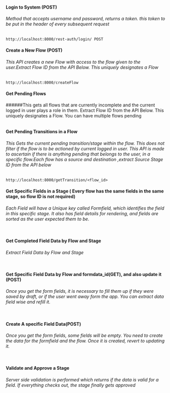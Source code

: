 #### Login to System (POST)

###### Method that accepts username and password, returns a token. this token to be put in the header of every subsequent request

```http://localhost:8000/rest-auth/login/ POST ```



#### Create a New Flow (POST) 

###### This API creates a new Flow with access to the flow given to the user.Extract Flow ID from the API Below. This uniquely designates a Flow

```http://localhost:8000/createFlow```




#### Get Pending Flows

######This gets all flows that are currently incomplete and the current logged in user plays a role in them. Extract Flow ID from the API Below. This uniquely designates a Flow. You can have multiple flows pending

```http://localhost:8000/getPendingFlows
```



#### Get Pending Transitions in a Flow 

###### This Gets the current pending transition/stage within the flow.  This does not filter if the flow is to be actioned by current logged in user. This API is made to ascertain if there is anything pending that belongs to the user, in a specific flow.Each flow has a source and destination ,extract Source Stage ID from the API below

```
http://localhost:8000/getTransition/<flow_id>
```


#### Get Specific Fields in a Stage ( Every flow has the same fields in the same stage, so flow ID is not required)

###### Each Field will have a Unique key called Formfield, which identifies the field in this specific stage. It also has field details for rendering, and fields are sorted as the user expected them to be. 

```http://localhost:8000/FormFieldsByStage/<int:stage>
```


#### Get Completed Field Data by Flow and Stage

###### Extract Field Data by Flow and Stage 


```http://localhost:8000/getFieldData/<int:flow_id>/<int:stage>
```

#### Get Specific Field Data by Flow and formdata_id(GET), and also update it (POST)
###### Once you get the form fields, it is necessary to fill them up if they were saved by draft, or if the user went away form the app. You can extract data field wise and refill it. 

```http://localhost:8000/RetrieveUpdateFormData/<int:flow_id>/<int:formdata_id>
```


#### Create A specific Field Data(POST)

###### Once you get the form fields, some fields will be empty. You need to create the data for the formfield and the flow. Once it is created, revert to updating it. 

```http://localhost:8000/createFormData/<int:flow_id>/<int:formfield>
```


#### Validate  and Approve a Stage
###### Server side validation is performed which returns if the data is valid for a field.  If everything checks out, the stage finally gets approved

```http://localhost:8000/approveStage/<int:flow_id>/<int:stage>
```


